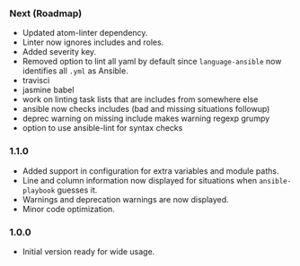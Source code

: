 ### Next (Roadmap)
- Updated atom-linter dependency.
- Linter now ignores includes and roles.
- Added severity key.
- Removed option to lint all yaml by default since `language-ansible` now identifies all `.yml` as Ansible.
- travisci
- jasmine babel
- work on linting task lists that are includes from somewhere else
- ansible now checks includes (bad and missing situations followup)
- deprec warning on missing include makes warning regexp grumpy
- option to use ansible-lint for syntax checks

### 1.1.0
- Added support in configuration for extra variables and module paths.
- Line and column information now displayed for situations when `ansible-playbook` guesses it.
- Warnings and deprecation warnings are now displayed.
- Minor code optimization.

### 1.0.0
- Initial version ready for wide usage.
